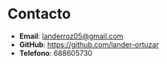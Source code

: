 # Contacto

- **Email**: landerroz05@gmail.com
- **GitHub**: https://github.com/lander-ortuzar
- **Telefono**: 688605730